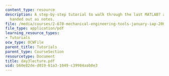 ```yaml
---
content_type: resource
description: A step-by-step tutorial to walk through the last MATLAB? assignment was
  handed out as notes.
file: /media/courses/2-670-mechanical-engineering-tools-january-iap-2004/b60e82ded01961a31049c39984aab0e3_day3lecture.pdf
file_type: application/pdf
learning_resource_types:
- Tutorials
ocw_type: OCWFile
parent_title: Tutorials
parent_type: CourseSection
resourcetype: Document
title: day3lecture.pdf
uid: b60e82de-d019-61a3-1049-c39984aab0e3
---
```

